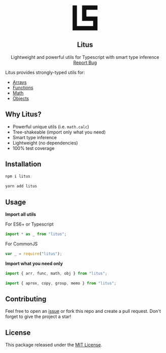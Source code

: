 <div align="center">
  <img src="https://raw.githubusercontent.com/estidlore/litus/main/Logo.svg" alt="Logo" width="80" height="80">
  
  <h2 align="center">Litus</h2>

  <p align="center">
    Lightweight and powerful utils for Typescript with smart type inference
    <br />
    <a href="https://github.com/estidlore/litus/issues">Report Bug</a>
  </p>
</div>

Litus provides strongly-typed utils for:

- [Arrays](https://github.com/estidlore/litus/blob/main/docs/Array.md)
- [Functions](https://github.com/estidlore/litus/blob/main/docs/Function.md)
- [Math](https://github.com/estidlore/litus/blob/main/docs/Math.md)
- [Objects](https://github.com/estidlore/litus/blob/main/docs/Object.md)

## Why Litus?

- Powerful unique utils (i.e. `math.calc`)
- Tree-shakeable (import only what you need)
- Smart type inference
- Lightweight (no dependencies)
- 100% test coverage

## Installation

```sh
npm i litus
```

```sh
yarn add litus
```

## Usage

**Import all utils**

For ES6+ or Typescript

```ts
import * as _ from "litus";
```

For CommonJS

```js
var _ = require("litus");
```

**Import what you need only**

```ts
import { arr, func, math, obj } from "litus";
```

```ts
import { aprox, copy, group, memo } from "litus";
```

## Contributing

Feel free to open an [issue](https://github.com/estidlore/litus/issues) or fork this repo and create a pull request.
Don't forget to give the project a star!

## License

This package released under the [MIT License](https://github.com/estidlore/litus/blob/main/LICENSE).
